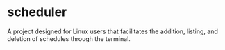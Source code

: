# scheduler
A project designed for Linux users that facilitates the addition, listing, and deletion of schedules through the terminal. 
